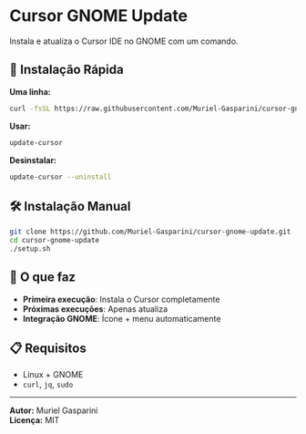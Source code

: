 # Cursor GNOME Update

Instala e atualiza o Cursor IDE no GNOME com um comando.

## 🚀 Instalação Rápida

**Uma linha:**

```bash
curl -fsSL https://raw.githubusercontent.com/Muriel-Gasparini/cursor-gnome-update/master/install | bash
```

**Usar:**

```bash
update-cursor
```

**Desinstalar:**

```bash
update-cursor --uninstall
```

## 🛠️ Instalação Manual

```bash
git clone https://github.com/Muriel-Gasparini/cursor-gnome-update.git
cd cursor-gnome-update
./setup.sh
```

## 🎯 O que faz

- **Primeira execução**: Instala o Cursor completamente
- **Próximas execuções**: Apenas atualiza
- **Integração GNOME**: Ícone + menu automaticamente

## 📋 Requisitos

- Linux + GNOME
- `curl`, `jq`, `sudo`

---

**Autor:** Muriel Gasparini  
**Licença:** MIT
